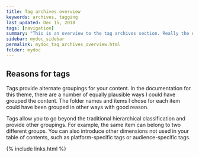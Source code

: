 ```yaml
---
title: Tag archives overview
keywords: archives, tagging
last_updated: Dec 15, 2018
tags: [navigation]
summary: "This is an overview to the tag archives section. Really the only reason this section is listed explicitly in the TOC here is to demonstrate how to add a third-level to the navigation."
sidebar: mydoc_sidebar
permalink: mydoc_tag_archives_overview.html
folder: mydoc
---
```


## Reasons for tags

Tags provide alternate groupings for your content. In the documentation for this theme, there are a number of equally plausible ways I could have grouped the content. The folder names and items I chose for each item could have been grouped in other ways with good reason.

Tags allow you to go beyond the traditional hierarchical classification and provide other groupings. For example, the same item can belong to two different groups. You can also introduce other dimensions not used in your table of contents, such as platform-specific tags or audience-specific tags.

{% include links.html %}
